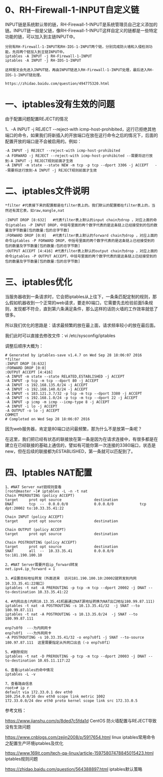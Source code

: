 # 0、RH-Firewall-1-INPUT自定义链

INPUT链是系统默认带的链，RH-Firewall-1-INPUT是系统管理员自己定义添加的链。INPUT链一般是父链，像RH-Firewall-1-INPUT这样自定义的链都是一些特定功能的链，可以加入到主链INPUT中。
```
分别有RH-Firewall-1-INPUT和RH-IDS-1-INPUT两个链，分别完成防火墙和入侵检测功能，先将两个链加入到主链INPUT中。
iptables -A INPUT -j RH-Firewall-1-INPUT
iptables -A INPUT -j RH-IDS-1-INPUT

这样报文会先进入INPUT链，再由INPUT链进入RH-Firewall-1-INPUT处理，最后进入RH-IDS-1-INPUT链处理。

https://zhidao.baidu.com/question/494775320.html
```
# 一、iptables没有生效的问题

由于配置问题配置REJECT的情况

1、-A INPUT -j REJECT --reject-with icmp-host-prohibited，这行已拒绝其他端口的命令，如果我们将新插入的开放端口在放在这行命令之后的情况下，后面的配置开放的端口是不会被启用的。例如：

```
-A INPUT -j REJECT --reject-with icmp-host-prohibited
-A FORWARD -j REJECT --reject-with icmp-host-prohibited --需要将这行放到-A INPUT -j REJECT规则前面才生效
-A INPUT -m state --state NEW -m tcp -p tcp --dport 3306 -j ACCEPT   --需要将这行放到-A INPUT -j REJECT规则前面才生效
```

# 二、iptables文件说明

```
*filter #代表接下来的配置都是在filter表上的。我们默认的配置都在filter表上的，当然还有其它表，如raw,mangle,nat

:INPUT DROP [8:632]   #代表filter表上默认的input chain为drop ，对应上面的命令iptables -P INPUT DROP，中括号里面的两个数字代表的是这条链上已经接受到的包的数量及字节数量[包的数量:包的总字节数]
:FORWARD DROP [0:0]   #代表filter表上默认的forward chain为drop ，对应上面的命令iptables -P FORWARD DROP，中括号里面的两个数字代表的是这条链上已经接受到的包的数量及字节数量[包的数量:包的总字节数]
:OUTPUT ACCEPT [4:416] #代表filter表上默认的output chain为drop ，对应上面的命令iptables -P OUTPUT ACCEPT，中括号里面的两个数字代表的是这条链上已经接受到的包的数量及字节数量[包的数量:包的总字节数]
```

# 三、iptables优化

当服务器收到一条请求时，它会把iptables从上往下，一条条匹配定制的规则，那么假如机器收到一个正常的web请求，要走80端口，它需要先去检验前面5条规则，发现都不符合，直到第六条满足条件，那么这样的话防火墙的工作效率就低了很多。

所以我们优化的思路是：请求最频繁的放在最上面，请求频率较小的放在最后面。

我们此时可以直接去修改文件：vi /etc/sysconfig/iptables

调整后顺序大概为：

```
# Generated by iptables-save v1.4.7 on Wed Sep 28 18:06:07 2016
*filter
:INPUT DROP [8:632]
:FORWARD DROP [0:0]
:OUTPUT ACCEPT [4:416]
-A INPUT -m state --state RELATED,ESTABLISHED -j ACCEPT
-A INPUT -p tcp -m tcp --dport 80 -j ACCEPT
-A INPUT -s 192.168.135.0/24 -j ACCEPT
-A INPUT -s 192.168.140.0/24 -j ACCEPT
-A INPUT -s 183.121.3.7/32 -p tcp -m tcp --dport 3380 -j ACCEPT
-A INPUT -s 192.168.1.0/24 -p tcp -m tcp --dport 22 -j ACCEPT
-A INPUT -p icmp -m icmp --icmp-type 8 -j ACCEPT
-A INPUT -i lo -j ACCEPT
-A OUTPUT -o lo -j ACCEPT
COMMIT
# Completed on Wed Sep 28 18:06:07 2016
```

因为web服务器，肯定是80端口访问最频繁，那为什么不是放第一条呢？

在这里，我们把已经有状态的联接放在第一条是因为在请求连接中，有很多都是在建立在已经联接的基础上通信的，譬如有可能你第一次连接的3380端口，状态是new，但在后续的联接都为ESTABLISHED，第一条就可以匹配到了。

# 四、Iptables NAT配置
```
1、#NAT Server nat链规则查看
[root@master ~]# iptables -L -n -t nat
Chain PREROUTING (policy ACCEPT)
target     prot opt source               destination         
DNAT       tcp  --  0.0.0.0/0            0.0.0.0/0            tcp dpt:20002 to:10.33.35.41:22

Chain INPUT (policy ACCEPT)
target     prot opt source               destination         

Chain OUTPUT (policy ACCEPT)
target     prot opt source               destination         

Chain POSTROUTING (policy ACCEPT)
target     prot opt source               destination         
SNAT       all  --  10.33.35.41          0.0.0.0/0            to:181.190.100.10

2、#NAT Server需要开启ip_forward转发
net.ipv4.ip_forward = 1

3、#设置目标地址转发（外面进来  访问181.190.100.10:20002就转发到内网10.33.35.41:22端口）
iptables -t nat -A PREROUTING -p tcp -m tcp --dport 20002 -j DNAT --to-destination 10.33.35.41:22

4、#内网出去(内网10.13.35.41机器通过NAT源地址转换为NAT出口地址180.99.87.111)
iptables -t nat -A POSTROUTING -s 10.13.35.41/32  -j SNAT --to 180.99.87.111
iptables -t nat -A POSTROUTING -s 10.13.35.0/24  -j SNAT --to 180.99.87.111

enp7s0f0  ---为内网网卡
enp7s0f1  ---为外网网卡
-A POSTROUTING -s 10.33.35.41/32 -o enp7s0f1 -j SNAT --to-source 180.97.87.111  这里需要指定从外网口出去（-o enp7s0f1）

5、#删除规则
iptables -t nat -D PREROUTING -p tcp -m tcp --dport 20003 -j DNAT --to-destination 10.65.11.117:22

6、查看iptables的命中情况
iptables -L -v        

7、查看路由信息
root># ip r
default via 172.33.0.1 dev eth0 
169.254.0.0/16 dev eth0 scope link metric 1002 
172.33.0.0/24 dev eth0 proto kernel scope link src 172.33.0.5 
```
参考文档：

https://www.jianshu.com/p/8ded7c5fda1d   CentOS 防火墙配置与REJECT导致没有生效问题

https://www.cnblogs.com/zejin2008/p/5917654.html   linux iptables常用命令之配置生产环境iptables及优化 

https://www.169it.com/tech-qa-linux/article-15975807478845015423.html  iptables规则问题

https://zhidao.baidu.com/question/564388897.html  iptables默认策略
